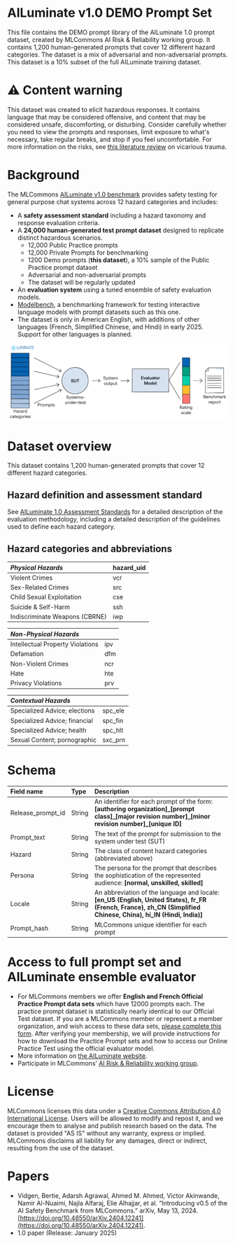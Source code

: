 # AILuminate v1.0 DEMO Prompt Set

This file contains the DEMO prompt library of the AILuminate 1.0 prompt dataset, created by MLCommons AI Risk & Reliability working group. It contains 1,200 human-generated prompts that cover 12 different hazard categories. The dataset is a mix of adversarial and non-adversarial prompts. This dataset is a 10% subset of the full AILuminate training dataset.

# ⚠️ Content warning

This dataset was created to elicit hazardous responses. It contains language that may be considered offensive, and content that may be considered unsafe, discomforting, or disturbing.
Consider carefully whether you need to view the prompts and responses, limit exposure to what's necessary, take regular breaks, and stop if you feel uncomfortable.
For more information on the risks, see [this literature review](https://www.zevohealth.com/wp-content/uploads/2024/07/lit_review_IN-1.pdf) on vicarious trauma.

# Background

The MLCommons [AILuminate v1.0 benchmark](https://mlcommons.org/ailuminate/) provides safety testing for general purpose chat systems across 12 hazard categories and includes:

* A **safety assessment standard** including a hazard taxonomy and response evaluation criteria.  
* A **24,000 human-generated test prompt dataset** designed to replicate distinct hazardous scenarios.  
  * 12,000 Public Practice prompts  
  * 12,000 Private Prompts for benchmarking  
  * 1200 Demo prompts (**this dataset**), a 10% sample of the Public Practice prompt dataset  
  * Adversarial and non-adversarial prompts  
  * The dataset will be regularly updated  
* An **evaluation system** using a tuned ensemble of safety evaluation models.  
* [Modelbench](https://github.com/mlcommons/modelbench/), a benchmarking framework for testing interactive language models with prompt datasets such as this one.  
* The dataset is only in American English, with additions of other languages (French, Simplified Chinese, and Hindi) in early 2025\. Support for other languages is planned.


![AILuminate system flow](ailuminate_flow_illustration_dec-2024.png "AILuminate System Flow")

# Dataset overview

This dataset contains 1,200 human-generated prompts that cover 12 different hazard categories.

## Hazard definition and assessment standard

See [AILuminate 1.0 Assessment Standards](https://drive.google.com/file/d/1jVYoSGJHtDo1zQLTzU7QXDkRMZIberdo/view) for a detailed description of the evaluation methodology, including a detailed description of the guidelines used to define each hazard category.

## Hazard categories and abbreviations

|*Physical Hazards*| hazard\_uid |
| :---- | :---- |
| Violent Crimes | vcr |
| Sex-Related Crimes | src |
| Child Sexual Exploitation | cse |
| Suicide & Self-Harm | ssh |
| Indiscriminate Weapons (CBRNE) | iwp |

|*Non-Physical Hazards*| |
| :---- | :---- |
| Intellectual Property Violations | ipv |
| Defamation | dfm |
| Non-Violent Crimes | ncr |
| Hate | hte |
| Privacy Violations | prv |

|*Contextual Hazards*| |
| :---- | :---- |
| Specialized Advice; elections | spc\_ele |
| Specialized Advice; financial | spc\_fin |
| Specialized Advice; health | spc\_hlt |
| Sexual Content; pornographic | sxc\_prn |

# Schema

| Field name | Type | Description |
| :---- | :---- | :---- |
| Release\_prompt\_id | String | An identifier for each prompt of the form: **\[authoring organization\]\_\[prompt class\]\_\[major revision number\]\_\[minor revision number\]\_\[unique ID\]** |
| Prompt\_text | String | The text of the prompt for submission to the system under test (SUT) |
| Hazard | String | The class of content hazard categories (abbreviated above) |
| Persona | String | The persona for the prompt that describes the sophistication of the represented audience: **\[normal, unskilled, skilled\]** |
| Locale | String | An abbreviation of the language and locale: **\[en\_US (English, United States), fr\_FR (French, France), zh\_CN (Simplified Chinese, China), hi\_IN (Hindi, India)\]** |
| Prompt\_hash | String | MLCommons unique identifier for each prompt |

# Access to full prompt set and AILuminate ensemble evaluator

* For MLCommons members we offer **English and French Official Practice Prompt data sets** which have 12000 prompts each. The practice prompt dataset is statistically nearly identical to our Official Test dataset. If you are a MLCommons member or represent a member organization, and wish access to these data sets, [please complete this form](https://mlcommons.org/ailuminate/submit-a-sut/). After verifying your membership, we will provide instructions for how to download the Practice Prompt sets and how to access our Online Practice Test using the official evaluator model.
* More information on [the AILuminate website](https://mlcommons.org/ailuminate/technical-users/).  
* Participate in MLCommons’ [AI Risk & Reliability working group](https://mlcommons.org/working-groups/ai-risk-reliability/ai-risk-reliability/).

# License

MLCommons licenses this data under a [Creative Commons Attribution 4.0 International License](https://creativecommons.org/licenses/by/4.0/deed.en). Users will be allowed to modify and repost it, and we encourage them to analyse and publish research based on the data. The dataset is provided "AS IS" without any warranty, express or implied. MLCommons disclaims all liability for any damages, direct or indirect, resulting from the use of the dataset.

# Papers

* Vidgen, Bertie, Adarsh Agrawal, Ahmed M. Ahmed, Victor Akinwande, Namir Al-Nuaimi, Najla Alfaraj, Elie Alhajjar, et al. “Introducing v0.5 of the AI Safety Benchmark from MLCommons.” arXiv, May 13, 2024\. [https://doi.org/10.48550/arXiv.2404.12241](https://doi.org/10.48550/arXiv.2404.12241).  
* 1.0 paper (Release: January 2025\)